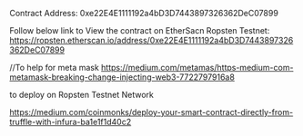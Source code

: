 

Contract Address: 0xe22E4E1111192a4bD3D7443897326362DeC07899


Follow below link to View the contract on EtherSacn Ropsten Testnet:
https://ropsten.etherscan.io/address/0xe22E4E1111192a4bD3D7443897326362DeC07899





//To help for meta mask
https://medium.com/metamas/https-medium-com-metamask-breaking-change-injecting-web3-7722797916a8


to deploy on Ropsten Testnet Network

https://medium.com/coinmonks/deploy-your-smart-contract-directly-from-truffle-with-infura-ba1e1f1d40c2
